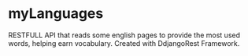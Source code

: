 # myLanguages
RESTFULL API that reads some english pages to provide the most used words, helping earn vocabulary. Created with DdjangoRest Framework.
